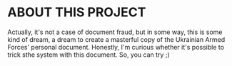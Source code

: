 # ABOUT THIS PROJECT
Actually, it's not a case of document fraud, but in some way, this is some kind of dream, a dream to create a masterful copy of the Ukrainian Armed Forces' personal document. Honestly, I'm curious whether it's possible to trick sthe system with this document. So, you can try ;)